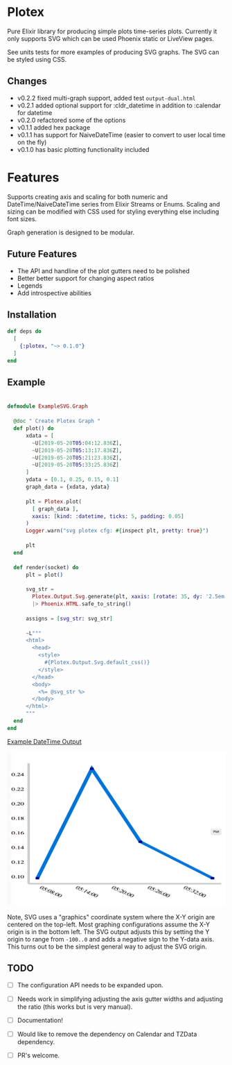 # Plotex

Pure Elixir library for producing simple plots time-series plots. Currently it only supports SVG which can be used Phoenix static or LiveView pages. 

See units tests for more examples of producing SVG graphs. The SVG can be styled using CSS. 

## Changes

- v0.2.2 fixed multi-graph support, added test `output-dual.html`
- v0.2.1 added optional support for :cldr_datetime in addition to :calendar for datetime
- v0.2.0 refactored some of the options 
- v0.1.1 added hex package 
- v0.1.1 has support for NaiveDateTime (easier to convert to user local time on the fly)
- v0.1.0 has basic plotting functionality included 

# Features 

Supports creating axis and scaling for both numeric and DateTime/NaiveDateTime series from Elixir Streams or Enums. Scaling and sizing can be modified with CSS used for styling everything else including font sizes. 

Graph generation is designed to be modular. 

## Future Features 

- The API and handline of the plot gutters need to be polished
- Better better support for changing aspect ratios 
- Legends
- Add introspective abilities


## Installation

```elixir
def deps do
  [
    {:plotex, "~> 0.1.0"}
  ]
end
```

## Example 

```elixir

defmodule ExampleSVG.Graph

  @doc " Create Plotex Graph "
  def plot() do
      xdata = [
        ~U[2019-05-20T05:04:12.836Z],
        ~U[2019-05-20T05:13:17.836Z],
        ~U[2019-05-20T05:21:23.836Z],
        ~U[2019-05-20T05:33:25.836Z]
      ]
      ydata = [0.1, 0.25, 0.15, 0.1]
      graph_data = {xdata, ydata}

      plt = Plotex.plot(
        [ graph_data ],
        xaxis: [kind: :datetime, ticks: 5, padding: 0.05] 
      )
      Logger.warn("svg plotex cfg: #{inspect plt, pretty: true}")
      
      plt
  end

  def render(socket) do
      plt = plot()
      
      svg_str =
        Plotex.Output.Svg.generate(plt, xaxis: [rotate: 35, dy: '2.5em'], yaxis: [])
        |> Phoenix.HTML.safe_to_string()

      assigns = [svg_str: svg_str]

      ~L"""
      <html>
        <head>
          <style>
            #{Plotex.Output.Svg.default_css()}
          </style>
        </head>
        <body>
          <%= @svg_str %>
        </body>
      </html>
      """
  end
end
```

[Example DateTime Output](./test/output-dt-hours.html)

![Example DateTime Output](./test/output-dt-hours.png "Example DateTime Plot")

Note, SVG uses a "graphics" coordinate system where the X-Y origin are centered on the top-left. Most graphing configurations assume the X-Y origin is in the bottom left. The SVG output adjusts this by setting the Y origin to range from `-100..0` and adds a negative sign to the Y-data axis. This turns out to be the simplest general way to adjust the SVG origin. 


## TODO

- [ ] The configuration API needs to be expanded upon. 
- [ ] Needs work in simplifying adjusting the axis gutter widths and adjusting the ratio (this works but is very manual). 
- [ ] Documentation!  
- [ ] Would like to remove the dependency on Calendar and TZData dependency.  
- [ ] PR's welcome. 

